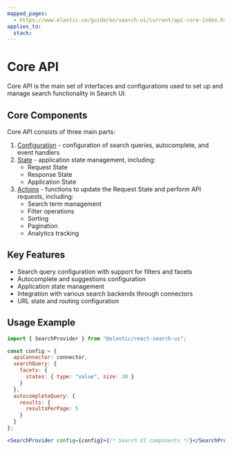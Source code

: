 ```yaml
---
mapped_pages:
  - https://www.elastic.co/guide/en/search-ui/current/api-core-index.html
applies_to:
  stack:
---
```


# Core API

Core API is the main set of interfaces and configurations used to set up and manage search functionality in Search UI.

## Core Components

Core API consists of three main parts:

1. [Configuration](/reference/api-core-configuration.md) - configuration of search queries, autocomplete, and event handlers
2. [State](/reference/api-core-state.md) - application state management, including:
   - Request State
   - Response State
   - Application State
3. [Actions](/reference/api-core-actions.md) - functions to update the Request State and perform API requests, including:
   - Search term management
   - Filter operations
   - Sorting
   - Pagination
   - Analytics tracking

## Key Features

- Search query configuration with support for filters and facets
- Autocomplete and suggestions configuration
- Application state management
- Integration with various search backends through connectors
- URL state and routing configuration

## Usage Example

```jsx
import { SearchProvider } from "@elastic/react-search-ui";

const config = {
  apiConnector: connector,
  searchQuery: {
    facets: {
      states: { type: "value", size: 30 }
    }
  },
  autocompleteQuery: {
    results: {
      resultsPerPage: 5
    }
  }
};

<SearchProvider config={config}>{/* Search UI components */}</SearchProvider>;
```
